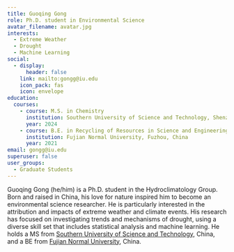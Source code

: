 ```yaml
---
title: Guoqing Gong
role: Ph.D. student in Environmental Science
avatar_filename: avatar.jpg
interests:
  - Extreme Weather
  - Drought
  - Machine Learning
social:
  - display:
      header: false
    link: mailto:gongg@iu.edu
    icon_pack: fas
    icon: envelope
education:
  courses:
    - course: M.S. in Chemistry
      institution: Southern University of Science and Technology, Shenzhen, China
      year: 2024
    - course: B.E. in Recycling of Resources in Science and Engineering
      institution: Fujian Normal University, Fuzhou, China
      year: 2021
email: gongg@iu.edu
superuser: false
user_groups:
  - Graduate Students
---
```

Guoqing Gong (he/him) is a Ph.D. student in the Hydroclimatology Group. Born and raised in China, his love for nature inspired him to become an environmental science researcher. He is particularly interested in the attribution and impacts of extreme weather and climate events. His research has focused on investigating trends and mechanisms of drought, using a diverse skill set that includes statistical analysis and machine learning. He holds a MS from [Southern University of Science and Technology](https://www.sustech.edu.cn/en/), China, and a BE from [Fujian Normal University](https://www.fjnu.edu.cn/english/main.htm), China.